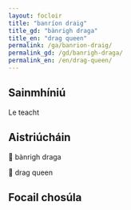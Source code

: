 ```yaml
---
layout: focloir
title: "banríon draig"
title_gd: "bànrigh draga"
title_en: "drag queen"
permalink: /ga/banrion-draig/
permalink_gd: /gd/banrigh-draga/
permalink_en: /en/drag-queen/
---
```


## Sainmhíniú

Le teacht

## Aistriúcháin

&#x1f3f4;&#xe0067;&#xe0062;&#xe0073;&#xe0063;&#xe0074;&#xe007f; bànrigh draga

&#x1f3f4;&#xe0067;&#xe0062;&#xe0065;&#xe006e;&#xe0067;&#xe007f; drag queen

## Focail chosúla